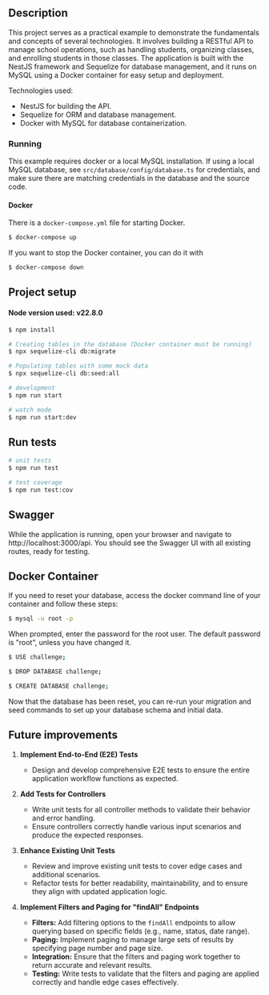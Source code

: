 ## Description

This project serves as a practical example to demonstrate the fundamentals and concepts of several technologies. It involves building a RESTful API to manage school operations, such as handling students, organizing classes, and enrolling students in those classes. The application is built with the NestJS framework and Sequelize for database management, and it runs on MySQL using a Docker container for easy setup and deployment.

Technologies used:

* NestJS for building the API.
* Sequelize for ORM and database management.
* Docker with MySQL for database containerization.

### Running

This example requires docker or a local MySQL installation.  If using a local MySQL database, see `src/database/config/database.ts` for credentials, and make sure there are matching credentials in the database and the source code.

#### Docker

There is a `docker-compose.yml` file for starting Docker.

```bash
$ docker-compose up
```

If you want to stop the Docker container, you can do it with

```bash
$ docker-compose down
```

## Project setup

#### Node version used: v22.8.0 

```bash
$ npm install

# Creating tables in the database (Docker container must be running)
$ npx sequelize-cli db:migrate

# Populating tables with some mock data
$ npx sequelize-cli db:seed:all

# development
$ npm run start

# watch mode
$ npm run start:dev
```

## Run tests

```bash
# unit tests
$ npm run test

# test coverage
$ npm run test:cov
```

## Swagger

While the application is running, open your browser and navigate to http://localhost:3000/api. You should see the Swagger UI with all existing routes, ready for testing.

## Docker Container

If you need to reset your database, access the docker command line of your container and follow these steps:

```bash
$ mysql -u root -p
```
When prompted, enter the password for the root user. The default password is "root", unless you have changed it.

```bash
$ USE challenge;

$ DROP DATABASE challenge;

$ CREATE DATABASE challenge;
```

Now that the database has been reset, you can re-run your migration and seed commands to set up your database schema and initial data.

## Future improvements

1. **Implement End-to-End (E2E) Tests**
   - Design and develop comprehensive E2E tests to ensure the entire application workflow functions as expected.

2. **Add Tests for Controllers**
   - Write unit tests for all controller methods to validate their behavior and error handling.
   - Ensure controllers correctly handle various input scenarios and produce the expected responses.

3. **Enhance Existing Unit Tests**
   - Review and improve existing unit tests to cover edge cases and additional scenarios.
   - Refactor tests for better readability, maintainability, and to ensure they align with updated application logic.

4. **Implement Filters and Paging for "findAll" Endpoints**
   - **Filters:** Add filtering options to the `findAll` endpoints to allow querying based on specific fields (e.g., name, status, date range).
   - **Paging:** Implement paging to manage large sets of results by specifying page number and page size.
   - **Integration:** Ensure that the filters and paging work together to return accurate and relevant results.
   - **Testing:** Write tests to validate that the filters and paging are applied correctly and handle edge cases effectively.

  
